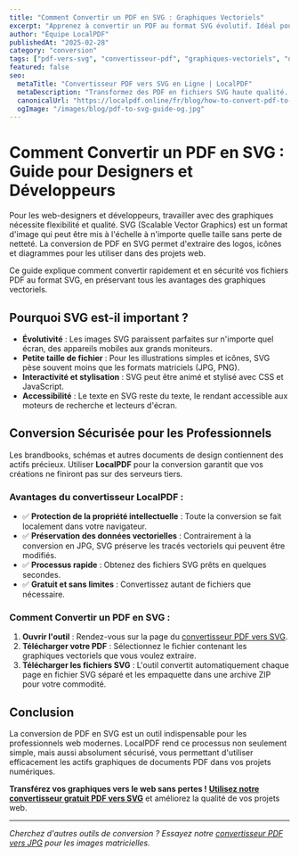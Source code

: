 ```yaml
---
title: "Comment Convertir un PDF en SVG : Graphiques Vectoriels"
excerpt: "Apprenez à convertir un PDF au format SVG évolutif. Idéal pour les designers et développeurs qui ont besoin d'utiliser des graphiques PDF sur le web sans perte de qualité."
author: "Équipe LocalPDF"
publishedAt: "2025-02-28"
category: "conversion"
tags: ["pdf-vers-svg", "convertisseur-pdf", "graphiques-vectoriels", "design"]
featured: false
seo:
  metaTitle: "Convertisseur PDF vers SVG en Ligne | LocalPDF"
  metaDescription: "Transformez des PDF en fichiers SVG haute qualité. Notre convertisseur gratuit et sécurisé fonctionne localement dans le navigateur, préservant toutes les données vectorielles."
  canonicalUrl: "https://localpdf.online/fr/blog/how-to-convert-pdf-to-svg"
  ogImage: "/images/blog/pdf-to-svg-guide-og.jpg"
---
```


# Comment Convertir un PDF en SVG : Guide pour Designers et Développeurs

Pour les web-designers et développeurs, travailler avec des graphiques nécessite flexibilité et qualité. SVG (Scalable Vector Graphics) est un format d'image qui peut être mis à l'échelle à n'importe quelle taille sans perte de netteté. La conversion de PDF en SVG permet d'extraire des logos, icônes et diagrammes pour les utiliser dans des projets web.

Ce guide explique comment convertir rapidement et en sécurité vos fichiers PDF au format SVG, en préservant tous les avantages des graphiques vectoriels.

## Pourquoi SVG est-il important ?

- **Évolutivité** : Les images SVG paraissent parfaites sur n'importe quel écran, des appareils mobiles aux grands moniteurs.
- **Petite taille de fichier** : Pour les illustrations simples et icônes, SVG pèse souvent moins que les formats matriciels (JPG, PNG).
- **Interactivité et stylisation** : SVG peut être animé et stylisé avec CSS et JavaScript.
- **Accessibilité** : Le texte en SVG reste du texte, le rendant accessible aux moteurs de recherche et lecteurs d'écran.

## Conversion Sécurisée pour les Professionnels

Les brandbooks, schémas et autres documents de design contiennent des actifs précieux. Utiliser **LocalPDF** pour la conversion garantit que vos créations ne finiront pas sur des serveurs tiers.

### Avantages du convertisseur LocalPDF :

- ✅ **Protection de la propriété intellectuelle** : Toute la conversion se fait localement dans votre navigateur.
- ✅ **Préservation des données vectorielles** : Contrairement à la conversion en JPG, SVG préserve les tracés vectoriels qui peuvent être modifiés.
- ✅ **Processus rapide** : Obtenez des fichiers SVG prêts en quelques secondes.
- ✅ **Gratuit et sans limites** : Convertissez autant de fichiers que nécessaire.

### Comment Convertir un PDF en SVG :

1. **Ouvrir l'outil** : Rendez-vous sur la page du [convertisseur PDF vers SVG](/fr/pdf-to-svg).
2. **Télécharger votre PDF** : Sélectionnez le fichier contenant les graphiques vectoriels que vous voulez extraire.
3. **Télécharger les fichiers SVG** : L'outil convertit automatiquement chaque page en fichier SVG séparé et les empaquette dans une archive ZIP pour votre commodité.

## Conclusion

La conversion de PDF en SVG est un outil indispensable pour les professionnels web modernes. LocalPDF rend ce processus non seulement simple, mais aussi absolument sécurisé, vous permettant d'utiliser efficacement les actifs graphiques de documents PDF dans vos projets numériques.

**Transférez vos graphiques vers le web sans pertes !** **[Utilisez notre convertisseur gratuit PDF vers SVG](/fr/pdf-to-svg)** et améliorez la qualité de vos projets web.

---

*Cherchez d'autres outils de conversion ? Essayez notre [convertisseur PDF vers JPG](/fr/pdf-to-image) pour les images matricielles.*